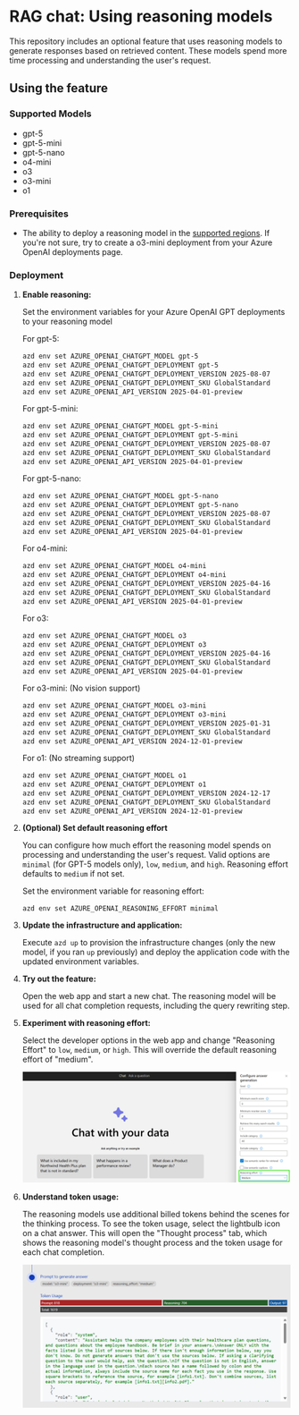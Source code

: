 # RAG chat: Using reasoning models

This repository includes an optional feature that uses reasoning models to generate responses based on retrieved content. These models spend more time processing and understanding the user's request.

## Using the feature

### Supported Models

* gpt-5
* gpt-5-mini
* gpt-5-nano
* o4-mini
* o3
* o3-mini
* o1

### Prerequisites

* The ability to deploy a reasoning model in the [supported regions](https://learn.microsoft.com/azure/ai-services/openai/concepts/models#standard-deployment-model-availability). If you're not sure, try to create a o3-mini deployment from your Azure OpenAI deployments page.

### Deployment

1. **Enable reasoning:**

   Set the environment variables for your Azure OpenAI GPT deployments to your reasoning model

   For gpt-5:

   ```shell
   azd env set AZURE_OPENAI_CHATGPT_MODEL gpt-5
   azd env set AZURE_OPENAI_CHATGPT_DEPLOYMENT gpt-5
   azd env set AZURE_OPENAI_CHATGPT_DEPLOYMENT_VERSION 2025-08-07
   azd env set AZURE_OPENAI_CHATGPT_DEPLOYMENT_SKU GlobalStandard
   azd env set AZURE_OPENAI_API_VERSION 2025-04-01-preview
   ```

   For gpt-5-mini:

   ```shell
   azd env set AZURE_OPENAI_CHATGPT_MODEL gpt-5-mini
   azd env set AZURE_OPENAI_CHATGPT_DEPLOYMENT gpt-5-mini
   azd env set AZURE_OPENAI_CHATGPT_DEPLOYMENT_VERSION 2025-08-07
   azd env set AZURE_OPENAI_CHATGPT_DEPLOYMENT_SKU GlobalStandard
   azd env set AZURE_OPENAI_API_VERSION 2025-04-01-preview
   ```

   For gpt-5-nano:

   ```shell
   azd env set AZURE_OPENAI_CHATGPT_MODEL gpt-5-nano
   azd env set AZURE_OPENAI_CHATGPT_DEPLOYMENT gpt-5-nano
   azd env set AZURE_OPENAI_CHATGPT_DEPLOYMENT_VERSION 2025-08-07
   azd env set AZURE_OPENAI_CHATGPT_DEPLOYMENT_SKU GlobalStandard
   azd env set AZURE_OPENAI_API_VERSION 2025-04-01-preview
   ```

   For o4-mini:

   ```shell
   azd env set AZURE_OPENAI_CHATGPT_MODEL o4-mini
   azd env set AZURE_OPENAI_CHATGPT_DEPLOYMENT o4-mini
   azd env set AZURE_OPENAI_CHATGPT_DEPLOYMENT_VERSION 2025-04-16
   azd env set AZURE_OPENAI_CHATGPT_DEPLOYMENT_SKU GlobalStandard
   azd env set AZURE_OPENAI_API_VERSION 2025-04-01-preview
   ```

   For o3:

   ```shell
   azd env set AZURE_OPENAI_CHATGPT_MODEL o3
   azd env set AZURE_OPENAI_CHATGPT_DEPLOYMENT o3
   azd env set AZURE_OPENAI_CHATGPT_DEPLOYMENT_VERSION 2025-04-16
   azd env set AZURE_OPENAI_CHATGPT_DEPLOYMENT_SKU GlobalStandard
   azd env set AZURE_OPENAI_API_VERSION 2025-04-01-preview
   ```

   For o3-mini: (No vision support)

   ```shell
   azd env set AZURE_OPENAI_CHATGPT_MODEL o3-mini
   azd env set AZURE_OPENAI_CHATGPT_DEPLOYMENT o3-mini
   azd env set AZURE_OPENAI_CHATGPT_DEPLOYMENT_VERSION 2025-01-31
   azd env set AZURE_OPENAI_CHATGPT_DEPLOYMENT_SKU GlobalStandard
   azd env set AZURE_OPENAI_API_VERSION 2024-12-01-preview
   ```

   For o1: (No streaming support)

   ```shell
   azd env set AZURE_OPENAI_CHATGPT_MODEL o1
   azd env set AZURE_OPENAI_CHATGPT_DEPLOYMENT o1
   azd env set AZURE_OPENAI_CHATGPT_DEPLOYMENT_VERSION 2024-12-17
   azd env set AZURE_OPENAI_CHATGPT_DEPLOYMENT_SKU GlobalStandard
   azd env set AZURE_OPENAI_API_VERSION 2024-12-01-preview
   ```

2. **(Optional) Set default reasoning effort**

   You can configure how much effort the reasoning model spends on processing and understanding the user's request. Valid options are `minimal` (for GPT-5 models only), `low`, `medium`, and `high`. Reasoning effort defaults to `medium` if not set.

   Set the environment variable for reasoning effort:

   ```shell
   azd env set AZURE_OPENAI_REASONING_EFFORT minimal
   ```

3. **Update the infrastructure and application:**

   Execute `azd up` to provision the infrastructure changes (only the new model, if you ran `up` previously) and deploy the application code with the updated environment variables.

4. **Try out the feature:**

   Open the web app and start a new chat. The reasoning model will be used for all chat completion requests, including the query rewriting step.

5. **Experiment with reasoning effort:**

   Select the developer options in the web app and change "Reasoning Effort" to `low`, `medium`, or `high`. This will override the default reasoning effort of "medium".

   ![Reasoning configuration screenshot](./images/reasoning.png)

6. **Understand token usage:**

   The reasoning models use additional billed tokens behind the scenes for the thinking process.
   To see the token usage, select the lightbulb icon on a chat answer. This will open the "Thought process" tab, which shows the reasoning model's thought process and the token usage for each chat completion.

   ![Thought process token usage](./images/token-usage.png)
